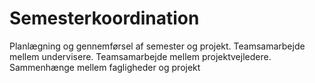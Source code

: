 # Semesterkoordination
Planlægning og gennemførsel af semester og projekt. 
Teamsamarbejde mellem undervisere. 
Teamsamarbejde mellem projektvejledere. 
Sammenhænge mellem fagligheder og projekt
